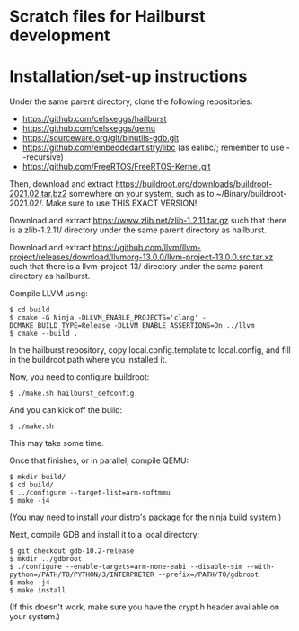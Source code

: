# Scratch files for Hailburst development

# Installation/set-up instructions

Under the same parent directory, clone the following repositories:
 - https://github.com/celskeggs/hailburst
 - https://github.com/celskeggs/qemu
 - https://sourceware.org/git/binutils-gdb.git
 - https://github.com/embeddedartistry/libc (as ealibc/; remember to use --recursive)
 - https://github.com/FreeRTOS/FreeRTOS-Kernel.git

Then, download and extract https://buildroot.org/downloads/buildroot-2021.02.tar.bz2 somewhere on
your system, such as to ~/Binary/buildroot-2021.02/. Make sure to use THIS EXACT VERSION!

Download and extract https://www.zlib.net/zlib-1.2.11.tar.gz such that there is a zlib-1.2.11/ directory under the same parent directory as hailburst.

Download and extract https://github.com/llvm/llvm-project/releases/download/llvmorg-13.0.0/llvm-project-13.0.0.src.tar.xz such that there is a llvm-project-13/ directory under the same parent directory as hailburst.

Compile LLVM using:

    $ cd build
    $ cmake -G Ninja -DLLVM_ENABLE_PROJECTS='clang' -DCMAKE_BUILD_TYPE=Release -DLLVM_ENABLE_ASSERTIONS=On ../llvm
    $ cmake --build .

In the hailburst repository, copy local.config.template to local.config, and fill in the buildroot
path where you installed it.

Now, you need to configure buildroot:

    $ ./make.sh hailburst_defconfig

And you can kick off the build:

    $ ./make.sh

This may take some time.

Once that finishes, or in parallel, compile QEMU:

    $ mkdir build/
    $ cd build/
    $ ../configure --target-list=arm-softmmu
    $ make -j4

(You may need to install your distro's package for the ninja build system.)

Next, compile GDB and install it to a local directory:

    $ git checkout gdb-10.2-release
    $ mkdir ../gdbroot
    $ ./configure --enable-targets=arm-none-eabi --disable-sim --with-python=/PATH/TO/PYTHON/3/INTERPRETER --prefix=/PATH/TO/gdbroot
    $ make -j4
    $ make install

(If this doesn't work, make sure you have the crypt.h header available on your system.)

